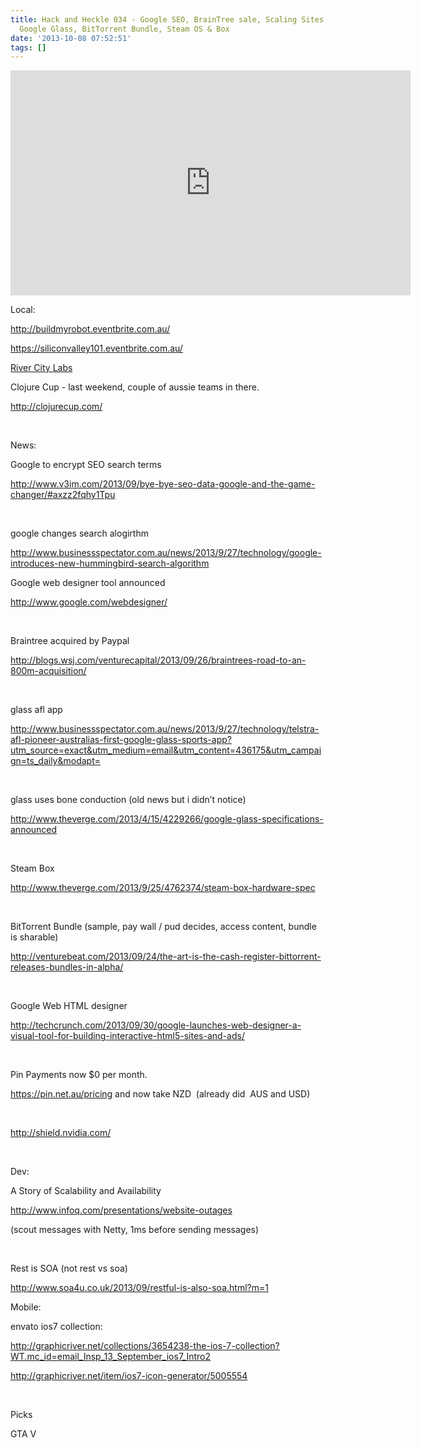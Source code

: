 ```yaml
---
title: Hack and Heckle 034 - Google SEO, BrainTree sale, Scaling Sites with GC detection,
  Google Glass, BitTorrent Bundle, Steam OS & Box
date: '2013-10-08 07:52:51'
tags: []
---
```


<iframe style="border: none" src="http://html5-player.libsyn.com/embed/episode/id/2500922/height/360/width/640/theme/legacy/direction/no/autoplay/no/autonext/no/thumbnail/yes/preload/no/no_addthis/no/" height="360" width="640" scrolling="no"  allowfullscreen webkitallowfullscreen mozallowfullscreen oallowfullscreen msallowfullscreen></iframe>
<!--more-->
<p dir="ltr">Local:</p>
<p dir="ltr"><a href="http://buildmyrobot.eventbrite.com.au/">http://buildmyrobot.eventbrite.com.au/</a></p>
<p dir="ltr"><a href="https://siliconvalley101.eventbrite.com.au/">https://siliconvalley101.eventbrite.com.au/</a></p>
<p dir="ltr"><a href="https://www.eventbrite.com.au/org/2478778836?s=17437401">River City Labs</a></p>
Clojure Cup - last weekend, couple of aussie teams in there.
<p dir="ltr"><a href="http://clojurecup.com/">http://clojurecup.com/</a></p>
&nbsp;
<p dir="ltr">News:</p>
<p dir="ltr">Google to encrypt SEO search terms</p>
<p dir="ltr"><a href="http://www.v3im.com/2013/09/bye-bye-seo-data-google-and-the-game-changer/#axzz2fqhy1Tpu">http://www.v3im.com/2013/09/bye-bye-seo-data-google-and-the-game-changer/#axzz2fqhy1Tpu</a></p>
&nbsp;
<p dir="ltr">google changes search alogirthm</p>
<p dir="ltr"><a href="http://www.businessspectator.com.au/news/2013/9/27/technology/google-introduces-new-hummingbird-search-algorithm">http://www.businessspectator.com.au/news/2013/9/27/technology/google-introduces-new-hummingbird-search-algorithm</a></p>
<p dir="ltr">Google web designer tool announced</p>
<p dir="ltr"><a href="http://www.google.com/webdesigner/">http://www.google.com/webdesigner/</a></p>
&nbsp;
<p dir="ltr">Braintree acquired by Paypal</p>
<p dir="ltr"><a href="http://blogs.wsj.com/venturecapital/2013/09/26/braintrees-road-to-an-800m-acquisition/">http://blogs.wsj.com/venturecapital/2013/09/26/braintrees-road-to-an-800m-acquisition/</a></p>
&nbsp;
<p dir="ltr">glass afl app</p>
<p dir="ltr"><a href="http://www.businessspectator.com.au/news/2013/9/27/technology/telstra-afl-pioneer-australias-first-google-glass-sports-app?utm_source=exact&amp;utm_medium=email&amp;utm_content=436175&amp;utm_campaign=ts_daily&amp;modapt=">http://www.businessspectator.com.au/news/2013/9/27/technology/telstra-afl-pioneer-australias-first-google-glass-sports-app?utm_source=exact&amp;utm_medium=email&amp;utm_content=436175&amp;utm_campaign=ts_daily&amp;modapt=</a></p>
&nbsp;
<p dir="ltr">glass uses bone conduction (old news but i didn’t notice)</p>
<p dir="ltr"><a href="http://www.theverge.com/2013/4/15/4229266/google-glass-specifications-announced">http://www.theverge.com/2013/4/15/4229266/google-glass-specifications-announced</a></p>
&nbsp;
<p dir="ltr">Steam Box</p>
<p dir="ltr"><a href="http://www.theverge.com/2013/9/25/4762374/steam-box-hardware-spec">http://www.theverge.com/2013/9/25/4762374/steam-box-hardware-spec</a></p>
&nbsp;
<p dir="ltr">BitTorrent Bundle (sample, pay wall / pud decides, access content, bundle is sharable)</p>
<p dir="ltr"><a href="http://venturebeat.com/2013/09/24/the-art-is-the-cash-register-bittorrent-releases-bundles-in-alpha/">http://venturebeat.com/2013/09/24/the-art-is-the-cash-register-bittorrent-releases-bundles-in-alpha/</a></p>
&nbsp;
<p dir="ltr">Google Web HTML designer</p>
<p dir="ltr"><a href="http://techcrunch.com/2013/09/30/google-launches-web-designer-a-visual-tool-for-building-interactive-html5-sites-and-ads/">http://techcrunch.com/2013/09/30/google-launches-web-designer-a-visual-tool-for-building-interactive-html5-sites-and-ads/</a></p>
&nbsp;
<p dir="ltr">Pin Payments now $0 per month.</p>
<p dir="ltr"><a href="https://pin.net.au/pricing">https://pin.net.au/pricing</a> and now take NZD  (already did  AUS and USD)</p>
&nbsp;
<p dir="ltr"><a href="http://shield.nvidia.com/">http://shield.nvidia.com/</a></p>
&nbsp;
<p dir="ltr">Dev:</p>
<p dir="ltr">A Story of Scalability and Availability</p>
<p dir="ltr"><a href="http://www.infoq.com/presentations/website-outages">http://www.infoq.com/presentations/website-outages</a></p>
<p dir="ltr">(scout messages with Netty, 1ms before sending messages)</p>
&nbsp;
<p dir="ltr">Rest is SOA (not rest vs soa)</p>
<p dir="ltr"><a href="http://www.soa4u.co.uk/2013/09/restful-is-also-soa.html?m=1">http://www.soa4u.co.uk/2013/09/restful-is-also-soa.html?m=1</a></p>
<p dir="ltr">Mobile:</p>
<p dir="ltr">envato ios7 collection:</p>
<p dir="ltr"><a href="http://graphicriver.net/collections/3654238-the-ios-7-collection?WT.mc_id=email_Insp_13_September_ios7_Intro2">http://graphicriver.net/collections/3654238-the-ios-7-collection?WT.mc_id=email_Insp_13_September_ios7_Intro2</a></p>
<p dir="ltr"><a href="http://graphicriver.net/item/ios7-icon-generator/5005554">http://graphicriver.net/item/ios7-icon-generator/5005554</a></p>
&nbsp;
<p dir="ltr">Picks</p>
GTA V
